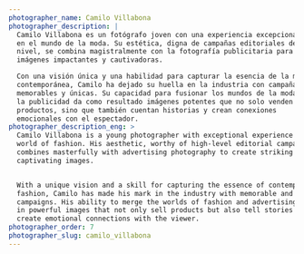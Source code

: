 ```yaml
---
photographer_name: Camilo Villabona
photographer_description: |
  Camilo Villabona es un fotógrafo joven con una experiencia excepcional
  en el mundo de la moda. Su estética, digna de campañas editoriales de alto
  nivel, se combina magistralmente con la fotografía publicitaria para crear
  imágenes impactantes y cautivadoras.

  Con una visión única y una habilidad para capturar la esencia de la moda
  contemporánea, Camilo ha dejado su huella en la industria con campañas
  memorables y únicas. Su capacidad para fusionar los mundos de la moda y
  la publicidad da como resultado imágenes potentes que no solo venden
  productos, sino que también cuentan historias y crean conexiones
  emocionales con el espectador.
photographer_description_eng: >
  Camilo Villabona is a young photographer with exceptional experience in the
  world of fashion. His aesthetic, worthy of high-level editorial campaigns,
  combines masterfully with advertising photography to create striking and
  captivating images.


  With a unique vision and a skill for capturing the essence of contemporary
  fashion, Camilo has made his mark in the industry with memorable and unique
  campaigns. His ability to merge the worlds of fashion and advertising results
  in powerful images that not only sell products but also tell stories and
  create emotional connections with the viewer.
photographer_order: 7
photographer_slug: camilo_villabona
---
```


